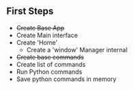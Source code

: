 First Steps
-----------

* ~~Create Base App~~
* Create Main interface
* Create 'Home'
  * Create a 'window' Manager internal
* ~~Create base commands~~ 
* Create list of commands
* Run Python commands 
* Save python commands in memory





